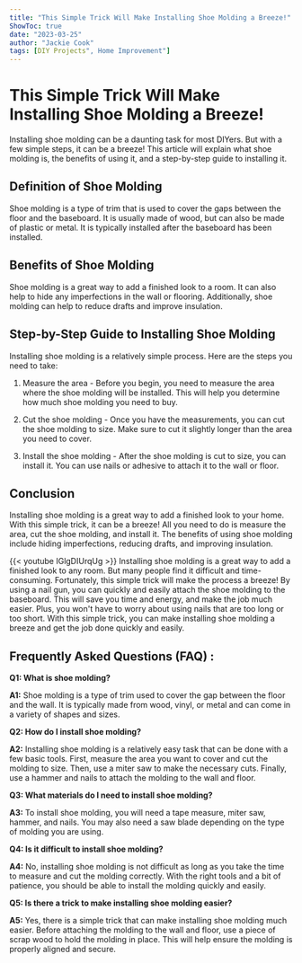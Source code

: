 ```yaml
---
title: "This Simple Trick Will Make Installing Shoe Molding a Breeze!"
ShowToc: true 
date: "2023-03-25"
author: "Jackie Cook" 
tags: [DIY Projects", Home Improvement"]
---
```

# This Simple Trick Will Make Installing Shoe Molding a Breeze!

Installing shoe molding can be a daunting task for most DIYers. But with a few simple steps, it can be a breeze! This article will explain what shoe molding is, the benefits of using it, and a step-by-step guide to installing it. 

## Definition of Shoe Molding

Shoe molding is a type of trim that is used to cover the gaps between the floor and the baseboard. It is usually made of wood, but can also be made of plastic or metal. It is typically installed after the baseboard has been installed. 

## Benefits of Shoe Molding

Shoe molding is a great way to add a finished look to a room. It can also help to hide any imperfections in the wall or flooring. Additionally, shoe molding can help to reduce drafts and improve insulation. 

## Step-by-Step Guide to Installing Shoe Molding

Installing shoe molding is a relatively simple process. Here are the steps you need to take: 

1. Measure the area - Before you begin, you need to measure the area where the shoe molding will be installed. This will help you determine how much shoe molding you need to buy. 

2. Cut the shoe molding - Once you have the measurements, you can cut the shoe molding to size. Make sure to cut it slightly longer than the area you need to cover. 

3. Install the shoe molding - After the shoe molding is cut to size, you can install it. You can use nails or adhesive to attach it to the wall or floor. 

## Conclusion

Installing shoe molding is a great way to add a finished look to your home. With this simple trick, it can be a breeze! All you need to do is measure the area, cut the shoe molding, and install it. The benefits of using shoe molding include hiding imperfections, reducing drafts, and improving insulation.

{{< youtube IGlgDIUrqUg >}} 
Installing shoe molding is a great way to add a finished look to any room. But many people find it difficult and time-consuming. Fortunately, this simple trick will make the process a breeze! By using a nail gun, you can quickly and easily attach the shoe molding to the baseboard. This will save you time and energy, and make the job much easier. Plus, you won't have to worry about using nails that are too long or too short. With this simple trick, you can make installing shoe molding a breeze and get the job done quickly and easily.

## Frequently Asked Questions (FAQ) :
**Q1: What is shoe molding?**

**A1:** Shoe molding is a type of trim used to cover the gap between the floor and the wall. It is typically made from wood, vinyl, or metal and can come in a variety of shapes and sizes.

**Q2: How do I install shoe molding?**

**A2:** Installing shoe molding is a relatively easy task that can be done with a few basic tools. First, measure the area you want to cover and cut the molding to size. Then, use a miter saw to make the necessary cuts. Finally, use a hammer and nails to attach the molding to the wall and floor. 

**Q3: What materials do I need to install shoe molding?**

**A3:** To install shoe molding, you will need a tape measure, miter saw, hammer, and nails. You may also need a saw blade depending on the type of molding you are using. 

**Q4: Is it difficult to install shoe molding?**

**A4:** No, installing shoe molding is not difficult as long as you take the time to measure and cut the molding correctly. With the right tools and a bit of patience, you should be able to install the molding quickly and easily. 

**Q5: Is there a trick to make installing shoe molding easier?**

**A5:** Yes, there is a simple trick that can make installing shoe molding much easier. Before attaching the molding to the wall and floor, use a piece of scrap wood to hold the molding in place. This will help ensure the molding is properly aligned and secure.





